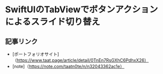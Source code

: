 # SwiftUIのTabViewでボタンアクションによるスライド切り替え

## 記事リンク
- [ポートフォリオサイト]（https://www.taat.page/article/detail/0TnEn7RsGXhC6PdhxX26）
- [note]（https://note.com/taatn0te/n/n32043362ac1e）
